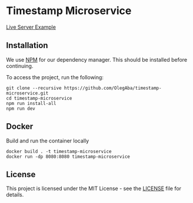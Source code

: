 # Timestamp Microservice
[Live Server Example](https://timestamp-microservice.fly.dev)

## Installation
We use [NPM](https://www.npmjs.com/get-npm) for our dependency manager. This should be installed before continuing.

To access the project, run the following:
```
git clone --recursive https://github.com/OlegAba/timestamp-microservice.git
cd timestamp-microservice
npm run install-all
npm run dev
```

## Docker
Build and run the container locally
```
docker build . -t timestamp-microservice
docker run -dp 8080:8080 timestamp-microservice
```

## License
This project is licensed under the MIT License - see the [LICENSE](https://github.com/OlegAba/timestamp-microservice/blob/main/LICENSE) file for details.
